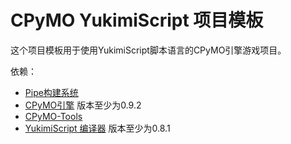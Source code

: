 # CPyMO YukimiScript 项目模板

这个项目模板用于使用YukimiScript脚本语言的CPyMO引擎游戏项目。

依赖：

* [Pipe构建系统](https://github.com/Strrationalism/Pipe)
* [CPyMO引擎](https://github.com/Strrationalism/CPyMO) 版本至少为0.9.2
* [CPyMO-Tools](https://github.com/Strrationalism/CPyMO)
* [YukimiScript 编译器](https://github.com/Strrationalism/YukimiScript) 版本至少为0.8.1



